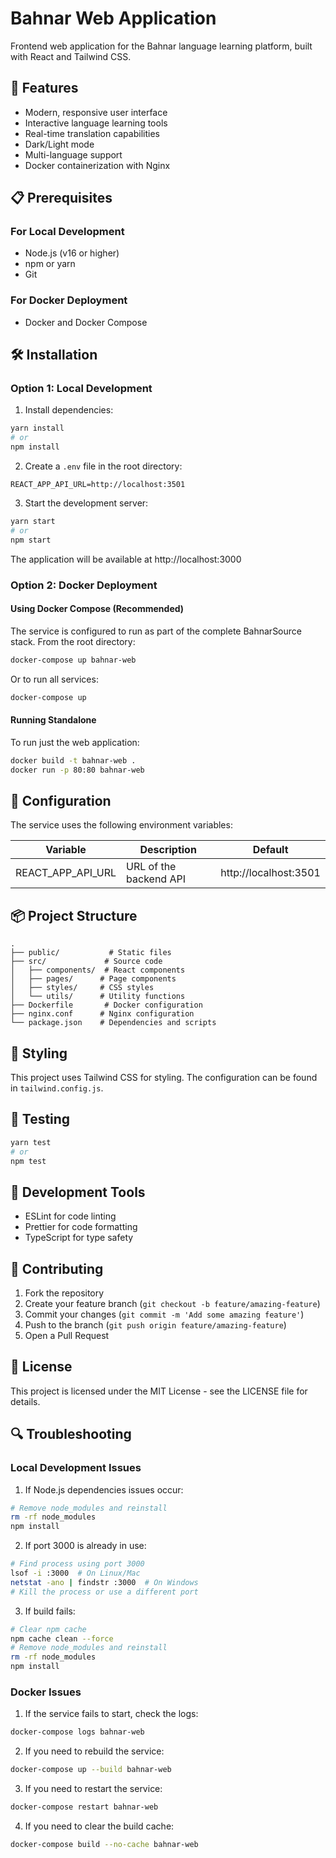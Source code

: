 # Bahnar Web Application

Frontend web application for the Bahnar language learning platform, built with React and Tailwind CSS.

## 🚀 Features

- Modern, responsive user interface
- Interactive language learning tools
- Real-time translation capabilities
- Dark/Light mode
- Multi-language support
- Docker containerization with Nginx

## 📋 Prerequisites

### For Local Development
- Node.js (v16 or higher)
- npm or yarn
- Git

### For Docker Deployment
- Docker and Docker Compose

## 🛠️ Installation

### Option 1: Local Development

1. Install dependencies:
```bash
yarn install
# or
npm install
```

2. Create a `.env` file in the root directory:
```env
REACT_APP_API_URL=http://localhost:3501
```

3. Start the development server:
```bash
yarn start
# or
npm start
```

The application will be available at http://localhost:3000

### Option 2: Docker Deployment

#### Using Docker Compose (Recommended)

The service is configured to run as part of the complete BahnarSource stack. From the root directory:

```bash
docker-compose up bahnar-web
```

Or to run all services:

```bash
docker-compose up
```

#### Running Standalone

To run just the web application:

```bash
docker build -t bahnar-web .
docker run -p 80:80 bahnar-web
```

## 🔧 Configuration

The service uses the following environment variables:

| Variable | Description | Default |
|----------|-------------|---------|
| REACT_APP_API_URL | URL of the backend API | http://localhost:3501 |

## 📦 Project Structure

```
.
├── public/           # Static files
├── src/             # Source code
│   ├── components/  # React components
│   ├── pages/      # Page components
│   ├── styles/     # CSS styles
│   └── utils/      # Utility functions
├── Dockerfile       # Docker configuration
├── nginx.conf      # Nginx configuration
└── package.json    # Dependencies and scripts
```

## 🎨 Styling

This project uses Tailwind CSS for styling. The configuration can be found in `tailwind.config.js`.

## 🧪 Testing

```bash
yarn test
# or
npm test
```

## 🔧 Development Tools

- ESLint for code linting
- Prettier for code formatting
- TypeScript for type safety

## 🤝 Contributing

1. Fork the repository
2. Create your feature branch (`git checkout -b feature/amazing-feature`)
3. Commit your changes (`git commit -m 'Add some amazing feature'`)
4. Push to the branch (`git push origin feature/amazing-feature`)
5. Open a Pull Request

## 📝 License

This project is licensed under the MIT License - see the LICENSE file for details.

## 🔍 Troubleshooting

### Local Development Issues

1. If Node.js dependencies issues occur:
```bash
# Remove node_modules and reinstall
rm -rf node_modules
npm install
```

2. If port 3000 is already in use:
```bash
# Find process using port 3000
lsof -i :3000  # On Linux/Mac
netstat -ano | findstr :3000  # On Windows
# Kill the process or use a different port
```

3. If build fails:
```bash
# Clear npm cache
npm cache clean --force
# Remove node_modules and reinstall
rm -rf node_modules
npm install
```

### Docker Issues

1. If the service fails to start, check the logs:
```bash
docker-compose logs bahnar-web
```

2. If you need to rebuild the service:
```bash
docker-compose up --build bahnar-web
```

3. If you need to restart the service:
```bash
docker-compose restart bahnar-web
```

4. If you need to clear the build cache:
```bash
docker-compose build --no-cache bahnar-web
```

